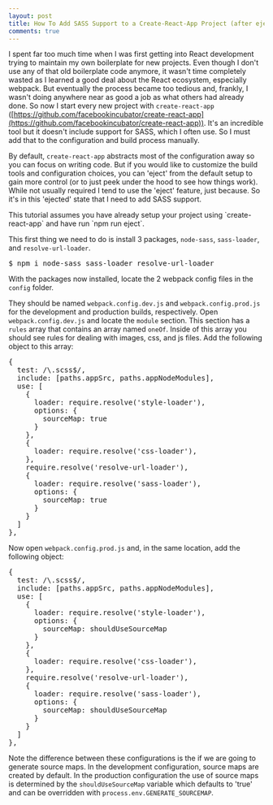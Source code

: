 ```yaml
---
layout: post
title: How To Add SASS Support to a Create-React-App Project (after ejecting)
comments: true
---
```


I spent far too much time when I was first getting into React development trying to maintain my own boilerplate for new projects. Even though I don't use any of that old boilerplate code anymore, it wasn't time completely wasted as I learned a good deal about the React ecosystem, especially webpack. But eventually the process became too tedious and, frankly, I wasn't doing anywhere near as good a job as what others had already done. So now I start every new project with `create-react-app` ([https://github.com/facebookincubator/create-react-app](https://github.com/facebookincubator/create-react-app)). It's an incredible tool but it doesn't include support for SASS, which I often use. So I must add that to the configuration and build process manually.

By default, `create-react-app` abstracts most of the configuration away so you can focus on writing code. But if you would like to customize the build tools and configuration choices, you can 'eject' from the default setup to gain more control (or to just peek under the hood to see how things work). While not usually required I tend to use the 'eject' feature, just because. So it's in this 'ejected' state that I need to add SASS support.

<div class="alert alert-info">
<i class="fa fa-exclamation-circle"></i> This tutorial assumes you have already setup your project using `create-react-app` and have run `npm run eject`.
</div>

This first thing we need to do is install 3 packages, `node-sass`, `sass-loader`, and `resolve-url-loader`.

<pre class="prettyprint lang-bsh">
$ npm i node-sass sass-loader resolve-url-loader
</pre>

With the packages now installed, locate the 2 webpack config files in the `config` folder.

They should be named `webpack.config.dev.js` and `webpack.config.prod.js` for the development and production builds, respectively. Open `webpack.config.dev.js` and locate the `module` section. This section has a `rules` array that contains an array named `oneOf`. Inside of this array you should see rules for dealing with images, css, and js files. Add the following object to this array:

<pre class="prettyprint">
{
  test: /\.scss$/,
  include: [paths.appSrc, paths.appNodeModules],
  use: [
    {
      loader: require.resolve('style-loader'),
      options: {
        sourceMap: true
      }
    },
    {
      loader: require.resolve('css-loader'),
    },
    require.resolve('resolve-url-loader'),
    {
      loader: require.resolve('sass-loader'),
      options: {
        sourceMap: true
      }
    }
  ]
},
</pre>

Now open `webpack.config.prod.js` and, in the same location, add the following object:

<pre class="prettyprint">
{
  test: /\.scss$/,
  include: [paths.appSrc, paths.appNodeModules],
  use: [
    {
      loader: require.resolve('style-loader'),
      options: {
        sourceMap: shouldUseSourceMap
      }
    },
    {
      loader: require.resolve('css-loader'),
    },
    require.resolve('resolve-url-loader'),
    {
      loader: require.resolve('sass-loader'),
      options: {
        sourceMap: shouldUseSourceMap
      }
    }
  ]
},
</pre>

Note the difference between these configurations is the if we are going to generate source maps. In the development configuration, source maps are created by default. In the production configuration the use of source maps is determined by the `shouldUseSourceMap` variable which defaults to 'true' and can be overridden with `process.env.GENERATE_SOURCEMAP`.





